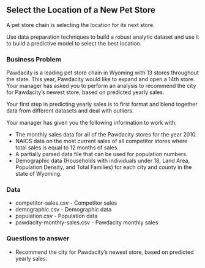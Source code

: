 ## Select the Location of a New Pet Store
A pet store chain is selecting the location for its next store.

Use data preparation techniques to build a robust analytic dataset and use it to build a predictive model to select the best location.

### Business Problem
Pawdacity is a leading pet store chain in Wyoming with 13 stores throughout the state. This year, Pawdacity would like to expand and open a 14th store. Your manager has asked you to perform an analysis to recommend the city for Pawdacity’s newest store, based on predicted yearly sales.

Your first step in predicting yearly sales is to first format and blend together data from different datasets and deal with outliers.

Your manager has given you the following information to work with:

- The monthly sales data for all of the Pawdacity stores for the year 2010.
- NAICS data on the most current sales of all competitor stores where total sales is equal to 12 months of sales.
- A partially parsed data file that can be used for population numbers.
- Demographic data (Households with individuals under 18, Land Area, Population Density, and Total Families) for each city and county in the state of Wyoming.

### Data
- competitor-sales.csv - Competitor sales
- demographic.csv - Demographic data
- population.csv - Population data
- pawdacity-monthly-sales.csv - Pawdacity monthly sales

### Questions to answer
- Recommend the city for Pawdacity’s newest store, based on predicted yearly sales.
